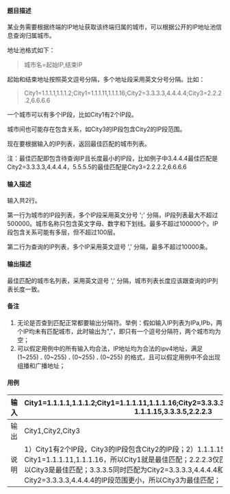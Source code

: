#### 题目描述

某业务需要根据终端的IP地址获取该终端归属的城市，可以根据公开的IP地址池信息查询归属城市。

地址池格式如下：

> 城市名=起始IP,结束IP

起始和结束地址按照英文逗号分隔，多个地址段采用英文分号分隔。比如：

> City1=1.1.1.1,1.1.1.2;City1=1.1.1.11,1.1.1.16;City2=3.3.3.3,4.4.4.4;City3=2.2.2.2,6.6.6.6

一个城市可以有多个IP段，比如City1有2个IP段。

城市间也可能存在包含关系，如City3的IP段包含City2的IP段范围。

现在要根据输入的IP列表，返回最佳匹配的城市列表。

注：最佳匹配即包含待查询IP且长度最小的IP段，比如例子中3.4.4.4最佳匹配是City2=3.3.3.3,4.4.4.4，5.5.5.5的最佳匹配是City3=2.2.2.2,6.6.6.6

#### 输入描述

输入共2行。

第一行为城市的IP段列表，多个IP段采用英文分号 ';' 分隔，IP段列表最大不超过500000。城市名称只包含英文字母、数字和下划线。最多不超过100000个。IP段包含关系可能有多层，但不超过100层。

第二行为查询的IP列表，多个IP采用英文逗号 ',' 分隔，最多不超过10000条。

#### 输出描述

最佳匹配的城市名列表，采用英文逗号 ',' 分隔，城市列表长度应该跟查询的IP列表长度一致。

#### 备注

1. 无论是否查到匹配正常都要输出分隔符。举例：假如输入IP列表为IPa,IPb，两个IP均未有匹配城市，此时输出为","，即只有一个逗号分隔符，两个城市均为空；
2. 可以假定用例中的所有输入均合法，IP地址均为合法的ipv4地址，满足 (1~255) **.** (0~255) **.** (0~255) **.** (0~255) 的格式，且可以假定用例中不会出现组播和广播地址；

#### 用例


| 输入 | City1=1.1.1.1,1.1.1.2;City1=1.1.1.11,1.1.1.16;City2=3.3.3.3,4.4.4.4;City3=2.2.2.2,6.6.6.6<br/>1.1.1.15,3.3.3.5,2.2.2.3                                                                                                                                                                                 |
| ------ | -------------------------------------------------------------------------------------------------------------------------------------------------------------------------------------------------------------------------------------------------------------------------------------------------------- |
| 输出 | City1,City2,City3                                                                                                                                                                                                                                                                                      |
| 说明 | 1）City1有2个IP段，City3的IP段包含City2的IP段；2）1.1.1.15仅匹配City1=1.1.1.11,1.1.1.16，所以City1就是最佳匹配；2.2.2.3仅匹配City3=2.2.2.2,6.6.6.6，所以City3是最佳匹配；3.3.3.5同时匹配为City2=3.3.3.3,4.4.4.4和City3=2.2.2.2,6.6.6.6，但是City2=3.3.3.3,4.4.4.4的IP段范围更小，所以City3为最佳匹配； |
